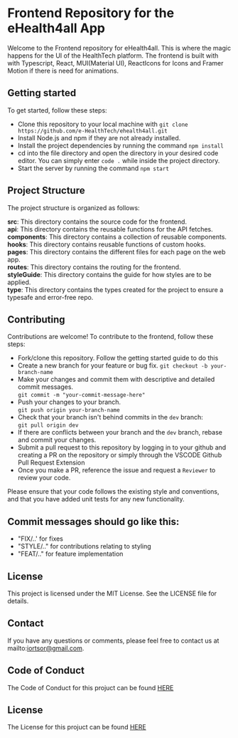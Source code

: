# Frontend Repository for the eHealth4all App

Welcome to the Frontend repository for eHealth4all. This is where the magic happens for the UI of the HealthTech platform. The frontend is built with with Typescript, React, MUI(Material UI), ReactIcons for Icons and Framer Motion if there is need for animations.

## Getting started

To get started, follow these steps:

- Clone this repository to your local machine with 
`git clone https://github.com/e-HealthTech/ehealth4all.git`
- Install Node.js and npm if they are not already installed.
- Install the project dependencies by running the command 
`npm install`
- cd into the file directory and open the directory in your desired code editor. You can simply enter 
`code .` while inside the project directory.
- Start the server by running the command 
`npm start`

## Project Structure
The project structure is organized as follows:

**src**: This directory contains the source code for the frontend.\
**api**: This directory contains the reusable functions for the API fetches.\
**components**: This directory contains a collection of reusable components.\
**hooks**: This directory contains reusable functions of custom hooks.\
**pages**: This directory contains the different files for each page on the web app.\
**routes**: This directory contains the routing for the frontend.\
**styleGuide**: This directory contains the guide for how styles are to be applied. \
**type**: This directory contains the types created for the project to ensure a typesafe and error-free repo.

## Contributing
Contributions are welcome! To contribute to the frontend, follow these steps:

- Fork/clone this repository. Follow the getting started guide to do this
- Create a new branch for your feature or bug fix.
`git checkout -b your-branch-name`
- Make your changes and commit them with descriptive and detailed commit messages.\
`git commit -m "your-commit-message-here"` 
- Push your changes to your branch.\
`git push origin your-branch-name`
- Check that your branch isn't behind commits in the `dev` branch:\
`git pull origin dev`
- If there are conflicts between your branch and the `dev` branch, rebase and commit your changes.
- Submit a pull request to this repository by logging in to your github and creating a PR on the repository or simply through the VSCODE Github Pull Request Extension
- Once you make a PR, reference the issue and request a `Reviewer` to review your code.

Please ensure that your code follows the existing style and conventions, and that you have added unit tests for any new functionality.

## Commit messages should go like this:
  - "FIX/..' for fixes 
  - "STYLE/.." for contributions relating to styling
  - "FEAT/.." for feature implementation
  
## License
This project is licensed under the MIT License. See the LICENSE file for details.

## Contact
If you have any questions or comments, please feel free to contact us at mailto:iortsor@gmail.com.

## Code of Conduct
The Code of Conduct for this projuct can be found [HERE](https://github.com/e-HealthTech/ehealth4all/blob/master/CODE_OFCONDUCT.md)

## License
The License for this projuct can be found [HERE](https://github.com/e-HealthTech/ehealth4all/blob/master/LICENSE.md)

